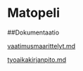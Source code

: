 # Matopeli


##Dokumentaatio

[vaatimusmaarittelyt.md](https://github.com/VeetiE/ot-harjoitustyo/blob/616726f5d6fef61b10c647811b138121b83db6eb/laskarit/viikko1/vaatimusmaarittely.md)

[tyoaikakirjanpito.md](https://github.com/VeetiE/ot-harjoitustyo/blob/8d28dbc7f2046991de4d43bb066923ab6f049cbd/tyoaikakirjanpito.md)

